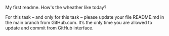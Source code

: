 My first readme.
How's the wheather like today?

For this task – and only for this task – please update your file README.md in the main branch from GitHub.com. It’s the only time you are allowed to update and commit from GitHub interface.
